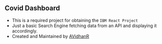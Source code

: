 ## Covid Dashboard
- This is a required project for obtaining the `IBM React Project`
- Just a basic Search Engine fetching data from an API and displaying it accordingly.
- Created and Maintained by [AVidhanR](https://linkedin.com/in/AVidhanR)
